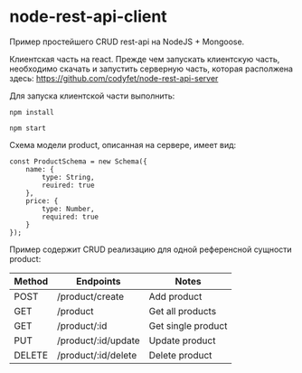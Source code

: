 # node-rest-api-client
Пример простейшего CRUD rest-api на NodeJS + Mongoose.

Клиентская часть на react.
Прежде чем запускать клиентскую часть, необходимо скачать и запустить серверную часть, которая располжена здесь:
https://github.com/codyfet/node-rest-api-server

Для запуска клиентской части выполнить:

```
npm install 

npm start
```

Схема модели product, описанная на сервере, имеет вид: 
```
const ProductSchema = new Schema({
    name: {
        type: String,
        reuired: true
    },
    price: {
        type: Number,
        required: true
    }
});
```

Пример содержит CRUD реализацию для одной референсной сущности product:

| Method | Endpoints           | Notes              |
| ------ | ------------------- | ------------------ |
| POST   | /product/create     | Add product        |
| GET    | /product            | Get all products   |
| GET    | /product/:id        | Get single product |
| PUT    | /product/:id/update | Update product     |
| DELETE | /product/:id/delete | Delete product     |

